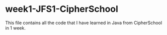 # week1-JFS1-CipherSchool

This file contains all the code that I have learned in Java from CipherSchool in 1 week.
